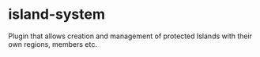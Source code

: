 # island-system
Plugin that allows creation and management of protected Islands with their own regions, members etc.
